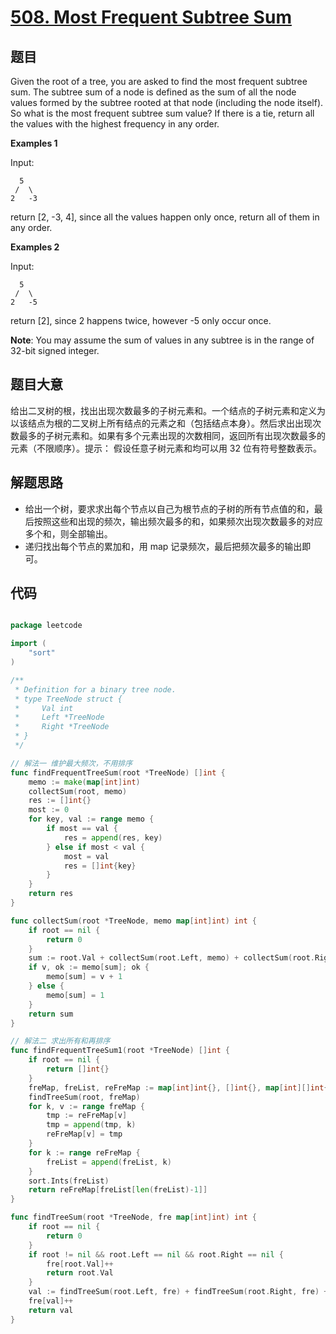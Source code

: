 # [508. Most Frequent Subtree Sum](https://leetcode.com/problems/most-frequent-subtree-sum/)


## 题目

Given the root of a tree, you are asked to find the most frequent subtree sum. The subtree sum of a node is defined as the sum of all the node values formed by the subtree rooted at that node (including the node itself). So what is the most frequent subtree sum value? If there is a tie, return all the values with the highest frequency in any order.

**Examples 1**

Input:

      5
     /  \
    2   -3

return [2, -3, 4], since all the values happen only once, return all of them in any order.

**Examples 2**

Input:

      5
     /  \
    2   -5

return [2], since 2 happens twice, however -5 only occur once.

**Note**: You may assume the sum of values in any subtree is in the range of 32-bit signed integer.


## 题目大意

给出二叉树的根，找出出现次数最多的子树元素和。一个结点的子树元素和定义为以该结点为根的二叉树上所有结点的元素之和（包括结点本身）。然后求出出现次数最多的子树元素和。如果有多个元素出现的次数相同，返回所有出现次数最多的元素（不限顺序）。提示： 假设任意子树元素和均可以用 32 位有符号整数表示。

## 解题思路


- 给出一个树，要求求出每个节点以自己为根节点的子树的所有节点值的和，最后按照这些和出现的频次，输出频次最多的和，如果频次出现次数最多的对应多个和，则全部输出。
- 递归找出每个节点的累加和，用 map 记录频次，最后把频次最多的输出即可。


## 代码

```go

package leetcode

import (
	"sort"
)

/**
 * Definition for a binary tree node.
 * type TreeNode struct {
 *     Val int
 *     Left *TreeNode
 *     Right *TreeNode
 * }
 */

// 解法一 维护最大频次，不用排序
func findFrequentTreeSum(root *TreeNode) []int {
	memo := make(map[int]int)
	collectSum(root, memo)
	res := []int{}
	most := 0
	for key, val := range memo {
		if most == val {
			res = append(res, key)
		} else if most < val {
			most = val
			res = []int{key}
		}
	}
	return res
}

func collectSum(root *TreeNode, memo map[int]int) int {
	if root == nil {
		return 0
	}
	sum := root.Val + collectSum(root.Left, memo) + collectSum(root.Right, memo)
	if v, ok := memo[sum]; ok {
		memo[sum] = v + 1
	} else {
		memo[sum] = 1
	}
	return sum
}

// 解法二 求出所有和再排序
func findFrequentTreeSum1(root *TreeNode) []int {
	if root == nil {
		return []int{}
	}
	freMap, freList, reFreMap := map[int]int{}, []int{}, map[int][]int{}
	findTreeSum(root, freMap)
	for k, v := range freMap {
		tmp := reFreMap[v]
		tmp = append(tmp, k)
		reFreMap[v] = tmp
	}
	for k := range reFreMap {
		freList = append(freList, k)
	}
	sort.Ints(freList)
	return reFreMap[freList[len(freList)-1]]
}

func findTreeSum(root *TreeNode, fre map[int]int) int {
	if root == nil {
		return 0
	}
	if root != nil && root.Left == nil && root.Right == nil {
		fre[root.Val]++
		return root.Val
	}
	val := findTreeSum(root.Left, fre) + findTreeSum(root.Right, fre) + root.Val
	fre[val]++
	return val
}

```